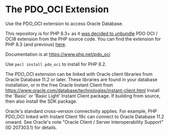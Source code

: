 # The PDO_OCI Extension

Use the PDO_OCI extension to access Oracle Database.

This repository is for PHP 8.3+ as it [was decided to unbundle](https://wiki.php.net/rfc/unbundle_imap_pspell_oci8) PDO OCI / OCI8 extension from the PHP source code.
You can find the extension for PHP 8.3 (and previous) [here](https://github.com/php/php-src/tree/PHP-8.3/ext/pdo_oci).

Documentation is at https://www.php.net/pdo_oci

Use `pecl install pdo_oci` to install for PHP 8.2.

The PDO_OCI extension can be linked with Oracle client libraries from Oracle
Database 11.2 or later.  These libraries are found in your database
installation, or in the free Oracle Instant Client from
https://www.oracle.com/database/technologies/instant-client.html
Install the 'Basic' or 'Basic Light' Instant Client package. If building from
source, then also install the SDK package.

Oracle's standard cross-version connectivity applies.  For example, PHP PDO_OCI
linked with Instant Client 19c can connect to Oracle Database 11.2 onward.  See
Oracle's note "Oracle Client / Server Interoperability Support" (ID 207303.1)
for details.
